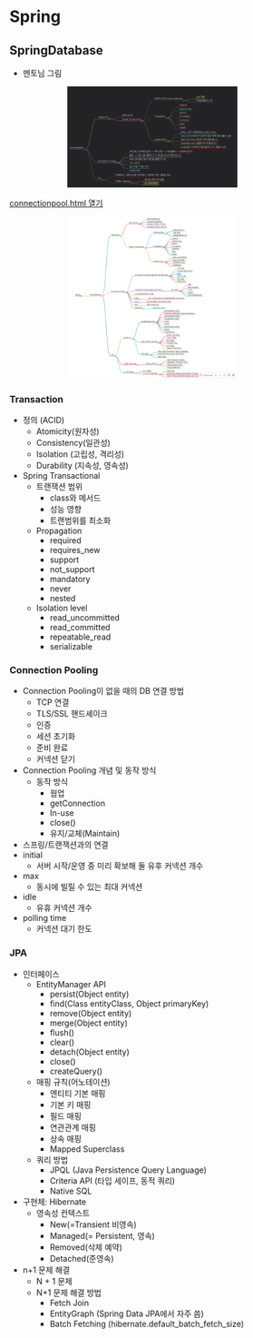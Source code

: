 

# Spring 

## SpringDatabase
- 멘토님 그림

<p align="center">
  <img src="./image/connectionpooling_meto.png" alt="멘토님 그림" width="300"/>
</p>

[connectionpool.html 열기](./image/connectionpool.html)

<p align="center">
  <img src="./image/connectionpool.png" alt="멘토님 그림" width="300"/>
</p>

### Transaction
- 정의 (ACID)
    - Atomicity(원자성)
    - Consistency(일관성)
    - Isolation (고립성, 격리성)
    - Durability (지속성, 영속성)
- Spring Transactional
  - 트랜잭션 범위
    - class와 메서드
    - 성능 영향
    - 트랜범위를 최소화
  - Propagation
    - required
    - requires_new
    - support
    - not_support
    - mandatory
    - never
    - nested
  - Isolation level
    - read_uncommitted
    - read_committed
    - repeatable_read
    - serializable
### Connection Pooling
- Connection Pooling이 없을 때의 DB 연결 방법
    - TCP 연결
    - TLS/SSL 핸드셰이크
    - 인증
    - 세션 초기화
    - 준비 완료
    - 커넥션 닫기
- Connection Pooling 개념 및 동작 방식
    - 동작 방식
        - 웜업
        - getConnection
        - In-use
        - close()
        - 유지/교체(Maintain)
- 스프링/트랜잭션과의 연결
- initial
    - 서버 시작/운영 중 미리 확보해 둘 유후 커넥션 개수
- max
    - 동시에 빌릴 수 있는 최대 커넥션 
- idle
    - 유휴 커넥션 개수
- polling time
    - 커넥션 대기 한도

### JPA
- 인터페이스
    - EntityManager API
        - persist(Object entity)
        - find(Class<T> entityClass, Object primaryKey)
        - remove(Object entity)
        - merge(Object entity)
        - flush()
        - clear()
        - detach(Object entity)
        - close()
        - createQuery()
    - 매핑 규칙(어노테이션)
        - 엔티티 기본 매핑
        - 기본 키 매핑
        - 필드 매핑
        - 연관관계 매핑
        - 상속 매핑
        - Mapped Superclass
    - 쿼리 방법
        - JPQL (Java Persistence Query Language)
        - Criteria API (타입 세이프, 동적 쿼리)
        - Native SQL
- 구현체: Hibernate
    - 영속성 컨텍스트
        - New(=Transient 비영속)
        - Managed(= Persistent, 영속)
        - Removed(삭제 예약)
        - Detached(준영속)
- n+1 문제 해결
    - N + 1 문제
    - N+1 문제 해결 방법
        - Fetch Join
        - EntityGraph (Spring Data JPA에서 자주 씀)
        - Batch Fetching (hibernate.default_batch_fetch_size)

